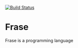 [![Build Status](https://travis-ci.org/hejfelix/Frase.svg?branch=master)](https://travis-ci.org/hejfelix/Frase)

# Frase
Frase is a programming language
